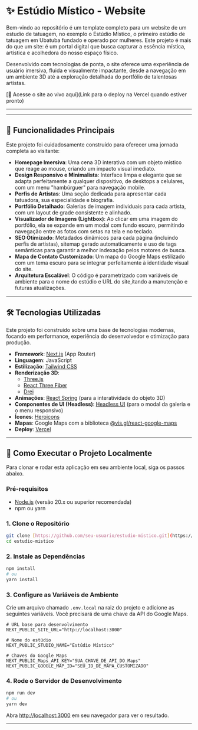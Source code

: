 # ✨ Estúdio Místico - Website

Bem-vindo ao repositório é um template completo para um website de um estudio de tatuagem, no exemplo o Estúdio Místico, o primeiro estúdio de tatuagem em Ubatuba fundado e operado por mulheres. Este projeto é mais do que um site: é um portal digital que busca capturar a essência mística, artística e acolhedora do nosso espaço físico.

Desenvolvido com tecnologias de ponta, o site oferece uma experiência de usuário imersiva, fluida e visualmente impactante, desde a navegação em um ambiente 3D até a exploração detalhada do portfólio de talentosas artistas.

[🔗 Acesse o site ao vivo aqui](Link para o deploy na Vercel quando estiver pronto)

---

---

## 🔮 Funcionalidades Principais

Este projeto foi cuidadosamente construído para oferecer uma jornada completa ao visitante:

* **Homepage Imersiva**: Uma cena 3D interativa com um objeto místico que reage ao mouse, criando um impacto visual imediato.
* **Design Responsivo e Minimalista**: Interface limpa e elegante que se adapta perfeitamente a qualquer dispositivo, de desktops a celulares, com um menu "hambúrguer" para navegação mobile.
* **Perfis de Artistas**: Uma seção dedicada para apresentar cada tatuadora, sua especialidade e biografia.
* **Portfólio Detalhado**: Galerias de imagem individuais para cada artista, com um layout de grade consistente e alinhado.
* **Visualizador de Imagens (Lightbox)**: Ao clicar em uma imagem do portfólio, ela se expande em um modal com fundo escuro, permitindo navegação entre as fotos com setas na tela e no teclado.
* **SEO Otimizado**: Metadados dinâmicos para cada página (incluindo perfis de artistas), sitemap gerado automaticamente e uso de tags semânticas para garantir a melhor indexação pelos motores de busca.
* **Mapa de Contato Customizado**: Um mapa do Google Maps estilizado com um tema escuro para se integrar perfeitamente à identidade visual do site.
* **Arquitetura Escalável**: O código é parametrizado com variáveis de ambiente para o nome do estúdio e URL do site,itando a manutenção e futuras atualizações.

---

## 🛠️ Tecnologias Utilizadas

Este projeto foi construído sobre uma base de tecnologias modernas, focando em performance, experiência do desenvolvedor e otimização para produção.

* **Framework**: [Next.js](https://nextjs.org/) (App Router)
* **Linguagem**: JavaScript
* **Estilização**: [Tailwind CSS](https://tailwindcss.com/)
* **Renderização 3D**:
    * [Three.js](https://threejs.org/)
    * [React Three Fiber](https://docs.pmnd.rs/react-three-fiber/getting-started/introduction)
    * [Drei](https://github.com/pmndrs/drei)
* **Animações**: [React Spring](https://www.react-spring.dev/) (para a interatividade do objeto 3D)
* **Componentes de UI (Headless)**: [Headless UI](https://headlessui.com/) (para o modal da galeria e o menu responsivo)
* **Ícones**: [Heroicons](https://heroicons.com/)
* **Mapas**: Google Maps com a biblioteca [@vis.gl/react-google-maps](https://visgl.github.io/react-google-maps/)
* **Deploy**: [Vercel](https://vercel.com/)

---

## 🚀 Como Executar o Projeto Localmente

Para clonar e rodar esta aplicação em seu ambiente local, siga os passos abaixo.

### Pré-requisitos

* [Node.js](https://nodejs.org/) (versão 20.x ou superior recomendada)
* npm ou yarn

### 1. Clone o Repositório

```bash
git clone [https://github.com/seu-usuario/estudio-mistico.git](https://github.com/Reche-Lab/estudio-mistico.git)
cd estudio-mistico
````

### 2\. Instale as Dependências

```bash
npm install
# ou
yarn install
```

### 3\. Configure as Variáveis de Ambiente

Crie um arquivo chamado `.env.local` na raiz do projeto e adicione as seguintes variáveis. Você precisará de uma chave da API do Google Maps.

```
# URL base para desenvolvimento
NEXT_PUBLIC_SITE_URL="http://localhost:3000"

# Nome do estúdio
NEXT_PUBLIC_STUDIO_NAME="Estúdio Místico"

# Chaves do Google Maps
NEXT_PUBLIC_Maps_API_KEY="SUA_CHAVE_DE_API_DO_Maps"
NEXT_PUBLIC_GOOGLE_MAP_ID="SEU_ID_DE_MAPA_CUSTOMIZADO"
```

### 4\. Rode o Servidor de Desenvolvimento

```bash
npm run dev
# ou
yarn dev
```

Abra [http://localhost:3000](https://www.google.com/search?q=http://localhost:3000) em seu navegador para ver o resultado.

-----

